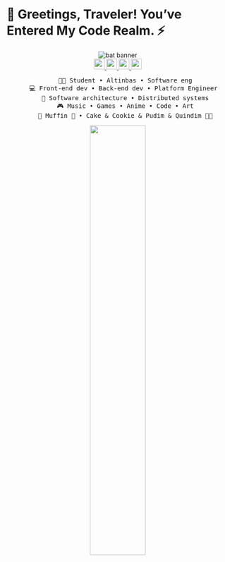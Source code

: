 
# 👾 Greetings, Traveler! You’ve Entered My Code Realm. ⚡


<div align="center">
   <img src="https://github.com/user-attachments/assets/61df4132-8f69-4b0a-8eb6-8f11756bd0e2" alt="bat banner">
</div>




<div align="center">
  <a href="https://x.com/RAbunkmau">
  <img src="https://github.com/user-attachments/assets/d1522711-f53f-437e-b484-6005c4844679" width="24">
</a>

  <a href="https://www.instagram.com/ray1array/">
  <img src="https://github.com/user-attachments/assets/6bba4acc-1a31-4207-844f-c2db1730a3c2" color="red" width="24">
</a>

  <a href="https://x.com/RAbunkmau">
  <img src="https://github.com/user-attachments/assets/d1522711-f53f-437e-b484-6005c4844679" width="24">
</a>

  <a href="https://x.com/RAbunkmau">
  <img src="https://github.com/user-attachments/assets/d1522711-f53f-437e-b484-6005c4844679" width="24">
</a>

</div>



<div align="center">
<pre>
    🧑‍🎓 Student • Altinbas • Software eng
    💻 Front-end dev • Back-end dev • Platform Engineer 
    📖 Software architecture • Distributed systems
    🎮 Music • Games • Anime • Code • Art
    🐾 Muffin 🐰 • Cake & Cookie & Pudim & Quindim 🐤🐥
</pre>
</div>
<div align="center"><img height="50%" width="auto" src ="https://github-readme-stats.vercel.app/api/top-langs/?username=raay67&layout=compact&hide_border=true&theme=darcula&bg_color=0d1117&title_color=363f48&text_color=363f48&langs_count=6&hide=jupyter%20notebook,tex,css,php&exclude_repo=Pacman-AI%22">
</div>
